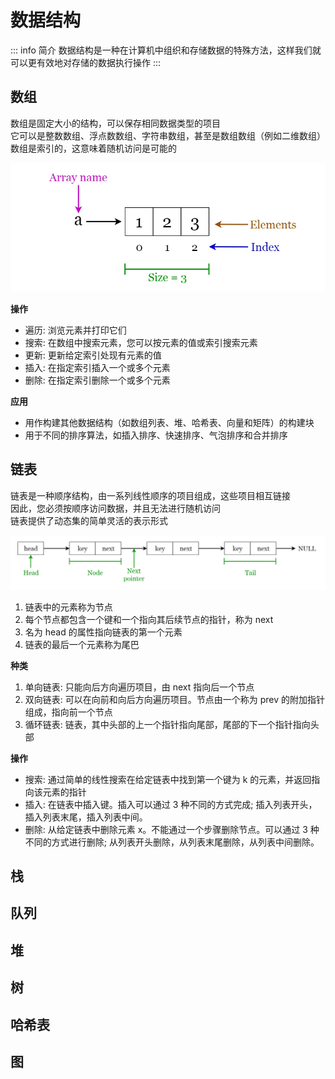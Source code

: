# 数据结构

::: info 简介
数据结构是一种在计算机中组织和存储数据的特殊方法，这样我们就可以更有效地对存储的数据执行操作
:::

## 数组
数组是固定大小的结构，可以保存相同数据类型的项目  
它可以是整数数组、浮点数数组、字符串数组，甚至是数组数组（例如二维数组）
数组是索引的，这意味着随机访问是可能的  

![o.png](./assets/arrays.png)

**操作**
- 遍历: 浏览元素并打印它们
- 搜索: 在数组中搜索元素，您可以按元素的值或索引搜索元素
- 更新: 更新给定索引处现有元素的值
- 插入: 在指定索引插入一个或多个元素
- 删除: 在指定索引删除一个或多个元素

**应用**
- 用作构建其他数据结构（如数组列表、堆、哈希表、向量和矩阵）的构建块
- 用于不同的排序算法，如插入排序、快速排序、气泡排序和合并排序

## 链表
链表是一种顺序结构，由一系列线性顺序的项目组成，这些项目相互链接  
因此，您必须按顺序访问数据，并且无法进行随机访问  
链表提供了动态集的简单灵活的表示形式  

![o.png](./assets/linked.png)

1. 链表中的元素称为节点
2. 每个节点都包含一个键和一个指向其后续节点的指针，称为 next
3. 名为 head 的属性指向链表的第一个元素
4. 链表的最后一个元素称为尾巴

**种类**
1. 单向链表: 只能向后方向遍历项目，由 next 指向后一个节点
2. 双向链表: 可以在向前和向后方向遍历项目。节点由一个称为 prev 的附加指针组成，指向前一个节点
3. 循环链表: 链表，其中头部的上一个指针指向尾部，尾部的下一个指针指向头部

**操作**
- 搜索: 通过简单的线性搜索在给定链表中找到第一个键为 k 的元素，并返回指向该元素的指针
- 插入: 在链表中插入键。插入可以通过 3 种不同的方式完成; 插入列表开头，插入列表末尾，插入列表中间。
- 删除: 从给定链表中删除元素 x。不能通过一个步骤删除节点。可以通过 3 种不同的方式进行删除; 从列表开头删除，从列表末尾删除，从列表中间删除。


## 栈
## 队列

## 堆
## 树
## 哈希表
## 图